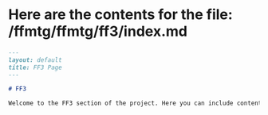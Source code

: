 # Here are the contents for the file: /ffmtg/ffmtg/ff3/index.md

```markdown
---
layout: default
title: FF3 Page
---

# FF3

Welcome to the FF3 section of the project. Here you can include content specific to FF3.
```